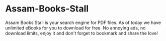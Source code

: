 # Assam-Books-Stall
Assam Books Stall is your search engine for PDF files. As of today we have unlimited eBooks for you to download for free. No annoying ads, no download limits, enjoy it and don't forget to bookmark and share the love!
